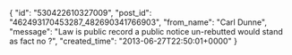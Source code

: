  {
   "id": "530422610327009",
   "post_id": "462493170453287_482690341766903",
   "from_name": "Carl Dunne",
   "message": "Law is public record a public notice un-rebutted would stand as fact no ?",
   "created_time": "2013-06-27T22:50:01+0000"
 }
